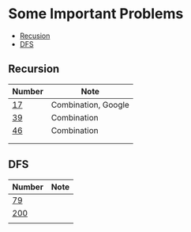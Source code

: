 # Some Important Problems
* [Recusion](#recursion)
* [DFS](#dfs)

## Recursion
| Number                                                       | Note                |
| ------------------------------------------------------------ | ------------------- |
| [17](https://github.com/shin19991207/LeetcodeRepo/blob/main/Medium/17_LetterCombinationsofaPhoneNumber.py) | Combination, Google |
| [39](https://github.com/shin19991207/LeetcodeRepo/blob/main/Medium/39_CombinationSum.py) | Combination         |
| [46](https://github.com/shin19991207/LeetcodeRepo/blob/main/Medium/46_Permutations.py) | Combination |
|                                                              |                     |
|                                                              |                     |



## DFS
| Number                                                       | Note |
| ------------------------------------------------------------ | ---- |
| [79](https://github.com/shin19991207/LeetcodeRepo/blob/main/Medium/79_WordSearch.py) |      |
| [200](https://github.com/shin19991207/LeetcodeRepo/blob/main/Medium/200_NumberofIslands.py) |      |
|                                                              |      |

